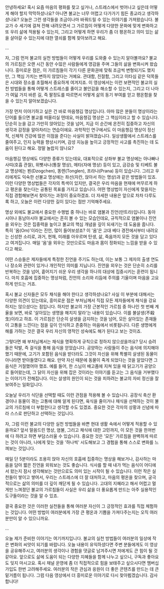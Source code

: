안녕하세요! 혹시 요즘 마음의 평화를 찾고 싶거나, 스트레스에서 벗어나고 싶은데 어떻게 해야 할지 막막하셨나요? 아니면 불교는 너무 어렵고 다가가기 힘든 종교라고 생각하셨나요? 오늘은 그런 생각들을 조금이나마 바꿔드릴 수 있는 이야기를 가져왔습니다. 불교가 수 세기에 걸쳐 전해 내려오면서 그 가르침이 어떻게 다양한 문화에 맞게 변화하고 또 우리 삶에 적용될 수 있는지, 그리고 어떻게 하면 우리가 좀 더 평온하고 의미 있는 삶을 살아갈 수 있는지에 대한 열쇠를 함께 찾아보려고 해요.

...

자, 그럼 먼저 불교의 실천 방법들이 어떻게 우리를 도와줄 수 있는지 알아볼까요? 불교의 가르침은 오랜 시간 동안 수많은 사람들에게 영감을 주며 그들의 삶을 변화시켜 왔습니다. 흥미로운 점은, 이 가르침들이 각기 다른 문화권에 맞춰 조금씩 변형되기도 했지만, 그 핵심 가치는 변하지 않았다는 거예요. 관대함, 친절함, 그리고 이타심 같은 덕목들은 시대와 장소를 초월해서 중요하게 여겨지죠. 이 영상에서는 이런 보편적인 불교의 실천 방법들을 통해 어떻게 스트레스를 줄이고 불안감을 해소할 수 있는지, 그리고 더 나아가 여덟 가지 바른 길, 즉 팔정도를 따르면서 어떻게 삶의 동기 부여를 얻고 평온함을 찾을 수 있는지 알아보겠습니다.

가장 먼저 이야기하고 싶은 건 바로 마음챙김 명상입니다. 아마 많은 분들이 명상이라는 단어를 들으면 불교를 떠올리실 텐데요, 마음챙김 명상은 그 핵심이라고 할 수 있습니다. 단순히 눈을 감고 가만히 앉아있는 것을 넘어, 지금 이 순간에 온전히 집중하고 자신의 생각과 감정을 알아차리는 연습이에요. 과학적인 연구에서도 이 마음챙김 명상이 정신적, 신체적 건강에 많은 이점을 준다는 사실이 밝혀졌습니다. 일상생활에서 스트레스를 줄여주고, 인지 능력을 향상시키며, 감성 지능을 높이고 긍정적인 사고를 촉진하는 데 도움이 된다고 해요. 정말 놀랍지 않나요?

마음챙김 명상에도 다양한 종류가 있는데요, 대표적으로 상좌부 불교 명상에는 아나빠나사띠(호흡 관찰), 위빳사나(통찰 명상), 메타(자애 명상) 등이 있고, 금강승 및 티베트 불교 명상에는 뵌(Dzogchen), 똥렌(Tonglen), 프라나(Prana) 등이 있습니다. 그리고 우리에게도 익숙한 선불교 명상에는 좌선(자칸, 앉아서 하는 명상)과 같은 방법들이 있죠. 이런 다양한 명상법들은 각자의 특색이 있지만, 결국은 우리 마음을 현재에 머무르게 하고 평온을 찾는다는 공통된 목표를 가지고 있습니다. 어떤 명상법이 자신에게 맞을지는 직접 경험해보면서 찾아가는 과정이 중요하겠죠. 더 자세한 내용은 앞으로 차차 다루도록 하고, 오늘은 이런 다양한 길이 있다는 점만 기억해주세요.

명상 외에도 불교에서 중요한 수행법 중 하나는 바로 염불과 진언(만트라)입니다. 동아시아나 동남아시아 불교에서는 흔히 볼 수 있는 모습인데요, 규칙적으로 염불이나 진언을 외우는 것은 집중력을 높이고 불교의 핵심 개념을 깊이 되새기는 데 도움을 줍니다. 특히 '옴(Om)'이라는 진언, 많이 들어보셨죠? 이 '옴'은 고대 베다 경전에서부터 내려오는 신성한 소리로, 과거, 현재, 미래를 아우르며 탄생, 삶, 죽음까지 모든 것을 담고 있다고 여겨집니다. 매일 '옴'을 외우는 것만으로도 마음과 몸이 정화되는 느낌을 받을 수 있다고 해요.

어떤 스승들은 제자들에게 특정한 진언을 주기도 하는데, 이는 보통 그 제자의 출생 연도나 장소와 관련이 있거나 개인적인 의미를 지닙니다. 진언을 외우는 것은 단순히 소리를 반복하는 것을 넘어, 흩어지기 쉬운 우리 생각을 하나의 대상에 집중시키는 훈련이 됩니다. 마치 호흡에 집중하는 명상처럼, 진언의 소리와 리듬에 주의를 기울이며 마음을 고요하게 만드는 거죠.

혹시 불교 신자들은 모두 채식을 해야 한다고 생각하셨나요? 사실 이 부분에 대해서는 다양한 의견이 있는데요, 흥미로운 점은 부처님께서 직접 모든 제자들에게 채식을 강요하지는 않으셨다는 점입니다. 하지만 불교의 가장 근본적인 가르침 중 하나인 첫 번째 계율을 보면, 바로 '살아있는 생명을 해치지 말라'는 내용이 있습니다. 이를 불살생(不殺生)이라고 하죠. 이 가르침은 단순히 살생을 금지하는 것을 넘어, 모든 살아있는 존재들이 고통을 느낀다는 점을 깊이 인식하고 존중하는 마음에서 비롯됩니다. 다른 생명에게 해를 가하는 것은 결국 우리 자신의 영적인 성숙에도 해가 된다고 보는 것이죠.

그렇다면 왜 부처님께서는 채식을 명확하게 규칙으로 정하지 않으셨을까요? 당시 승려들은 탁발, 즉 걸식을 통해 음식을 얻었습니다. 공양하는 사람들이 주는 음식에 의지해야 했기 때문에, 고기가 포함된 음식을 받더라도 그것이 자신을 위해 특별히 살생된 동물이 아니라면 받아들였다고 해요. 만약 자신 때문에 동물이 죽게 되었다는 것을 알았다면 그 음식은 거절했어야 했죠. 예를 들어, 한 스님이 배고픔에 지쳐 있을 때 닭고기가 공양으로 들어왔는데, 그 닭이 자신을 위해 잡은 것이라는 이야기를 듣고는 그 음식을 거부했다는 이야기가 전해집니다. 이는 살생의 원인이 되는 것을 피하려는 불교의 자비 정신을 잘 보여주는 일화입니다.

오늘날 우리가 식단을 선택할 때도 이런 관점을 적용해 볼 수 있습니다. 공장식 축산 환경이나 동물이 겪는 고통에 대해 알게 된다면, 육식을 줄이거나 채식을 선택하는 것이 불교의 가르침에 더 부합한다고 생각할 수도 있겠죠. 중요한 것은 각자의 상황과 신념에 따라 스스로 판단하고 선택하는 것입니다.

자, 그럼 이런 불교의 다양한 실천 방법들을 바쁜 현대 생활 속에서 어떻게 적용할 수 있을까요? 앞서 말씀드린 명상, 염불, 그리고 채식에 대한 고민까지, 이 모든 것을 한꺼번에 다 하려고 하면 부담스러울 수 있습니다. 중요한 것은 '모든' 가르침을 완벽하게 따르는 것이 아니라, 나에게 맞는 것을 '하나씩' 시도해보고 그 경험을 통해 스스로 변화를 느껴보는 것입니다.

매일 단 5분이라도 조용히 앉아 자신의 호흡에 집중하는 명상을 해보거나, 감사하는 마음을 담아 짧은 진언을 외워보는 것도 좋습니다. 식사를 할 때 내가 먹는 음식이 어디에서 왔는지 잠시 생각해보는 것만으로도 의미 있는 시작이 될 수 있습니다. 이런 작은 실천들이 쌓이고 쌓여서, 우리는 스트레스에 더 잘 대처하고, 마음의 평온을 찾으며, 궁극적으로는 삶의 의미를 더 깊이 깨닫게 될 수 있습니다. 고대의 지혜라고 해서 어렵고 멀게만 느껴졌던 불교의 가르침들이 사실은 우리 삶을 더 풍요롭게 만드는 아주 실용적인 도구들이라는 것을 알 수 있죠.

결국 중요한 것은 이러한 실천들을 통해 여러분 자신이 그 긍정적인 효과를 직접 체험하는 것입니다. 어떤 방법이 여러분에게 가장 큰 평온과 기쁨을 가져다주는지는 오직 여러분만이 알 수 있으니까요.

...

오늘 제가 준비한 이야기는 여기까지입니다. 불교의 실천 방법들이 여러분의 일상에 작은 변화의 씨앗이 되기를 바랍니다. 오늘 내용이 유익하셨다면 주변 분들에게도 이 영상을 공유해주시고, 여러분의 생각이나 경험을 댓글로 남겨주시면 저에게도 큰 힘이 될 것 같아요. 앞으로도 삶에 도움이 되는 다양한 지혜들을 함께 나누고 싶으니, 구독과 좋아요도 잊지 마시고요. 혹시 채널 운영에 좀 더 직접적으로 힘을 보태주고 싶으시다면 멤버십 가입도 한번 고려해주세요. 여러분의 작은 관심과 응원이 더 좋은 콘텐츠를 만드는 데 큰 밑거름이 됩니다. 그럼 다음 영상에서 더 흥미로운 이야기로 다시 찾아뵙겠습니다. 감사합니다!